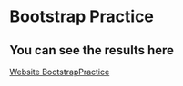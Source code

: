 #  Bootstrap Practice
## You can see the results here
[Website BootstrapPractice](https://bazarbairahat.github.io/PracticeSite/)
